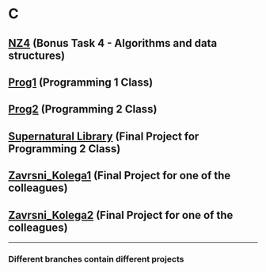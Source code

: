 # C

## [NZ4]() (Bonus Task 4 - Algorithms and data structures)

## [Prog1]() (Programming 1 Class)

## [Prog2]() (Programming 2 Class)

## [Supernatural Library]() (Final Project for Programming 2 Class)

## [Zavrsni_Kolega1]() (Final Project for one of the colleagues)

## [Zavrsni_Kolega2]() (Final Project for one of the colleagues)

---

### Different branches contain different projects
